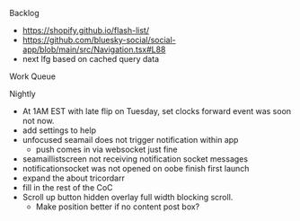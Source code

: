 Backlog
* https://shopify.github.io/flash-list/
* https://github.com/bluesky-social/social-app/blob/main/src/Navigation.tsx#L88
* next lfg based on cached query data

Work Queue

Nightly
* At 1AM EST with late flip on Tuesday, set clocks forward event was soon not now.
* add settings to help
* unfocused seamail does not trigger notification within app
  * push comes in via websocket just fine
* seamaillistscreen not receiving notification socket messages
* notificationsocket was not opened on oobe finish first launch
* expand the about tricordarr
* fill in the rest of the CoC
* Scroll up button hidden overlay full width blocking scroll.
  * Make position better if no content post box?

